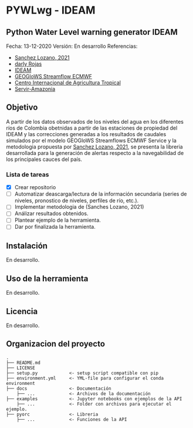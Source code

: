 # PYWLwg - IDEAM
## Python Water Level warning generator IDEAM


Fecha:       13-12-2020
Versión:     En desarrollo
Referencias: 
 * [Sanchez Lozano, 2021](https://www.doi.org/10.3390/hydrology8020071)
 * [darly Rojas](https://github.com/DarllyRojas)
 * [IDEAM](http://www.ideam.gov.co)
 * [GEOGloWS Streamflow ECMWF](https://geoglows.ecmwf.int)
 * [Centro Internacional de Agricultura Tropical](https://ciat.cgiar.org/?lang=es)
 * [Servir-Amazonia](https://servir.ciat.cgiar.org/?lang=es)


## Objetivo
A partir de los datos observados de los niveles del agua en los diferentes ríos
de Colombia obetnidas a partir de las estaciones de propiedad del IDEAM y las 
correcciones generadas a los resultados de caudales simulados por el modelo 
GEOGloWS Streamflows ECMWF Service y la metodologia propuesta por [Sanchez Lozano, 2021](https://www.doi.org/10.3390/hydrology8020071),
se presenta la libreria desarrollada para la generación de alertas respecto a la
navegabilidad de los principales cauces del país.


### Lista de tareas
- [x] Crear repositorio
- [ ] Automatizar deascarga/lectura de la información secundaria (series de niveles,
	  pronostico de niveles, perfiles de río, etc.).
- [ ] Implementar metodologia de (Sanches Lozano, 2021)
- [ ] Análizar resultados obtenidos.
- [ ] Plantear ejemplo de la herramienta.
- [ ] Dar por finalizada la herramienta.

Instalación
-----------
En desarrollo.

Uso de la herramienta
---------------------
En desarrollo.

Licencia
--------
En desarrollo.

Organizacion del proyecto
-------------------------
    .
    ├── README.md
    ├── LICENSE
    ├── setup.py            <- setup script compatible con pip
    ├── environment.yml     <- YML-file para configurar el conda environment
    ├── docs                <- Documentación
        ├── ...             <- Archivos de la documentación
    ├── examples            <- Jupyter notebooks con ejemplos de la API
        ├── ...             <- Folder con archivos para ejecutar el ejemplo.
    ├── pyorc               <- Libreria
        ├── ...             <- Funciones de la API

